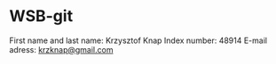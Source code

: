 # WSB-git
First name and last name: Krzysztof Knap
Index number: 48914
E-mail adress: krzknap@gmail.com